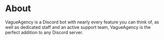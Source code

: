# About

VagueAgency is a Discord bot with nearly every feature you can think of, as well as dedicated staff and an active support team, VagueAgency is the perfect addition to any Discord server.

